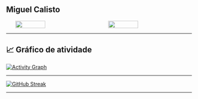## Miguel Calisto

<div style="display: flex; justify-content: space-around; align-items: center;">
  <img src="https://github-readme-stats.vercel.app/api/top-langs/?username=miguelcalisto&layout=pie&theme=radical" style="width: 40%;" />
  <img src="https://github-readme-stats.vercel.app/api/top-langs/?username=miguelcalisto&layout=compact&theme=radical&langs_count=10&hide_title=true" style="width: 40%;" />
</div>


---
## 📈 Gráfico de atividade

[![Activity Graph](https://github-readme-activity-graph.vercel.app/graph?username=miguelcalisto&bg_color=0d1117&color=1f6feb&line=1f6feb&point=ffffff&area=true&hide_border=true)](https://github.com/ashutosh00710/github-readme-activity-graph)

---

[![GitHub Streak](https://streak-stats.demolab.com?user=miguelcalisto&theme=radical&hide_border=true)](https://git.io/streak-stats)

---
